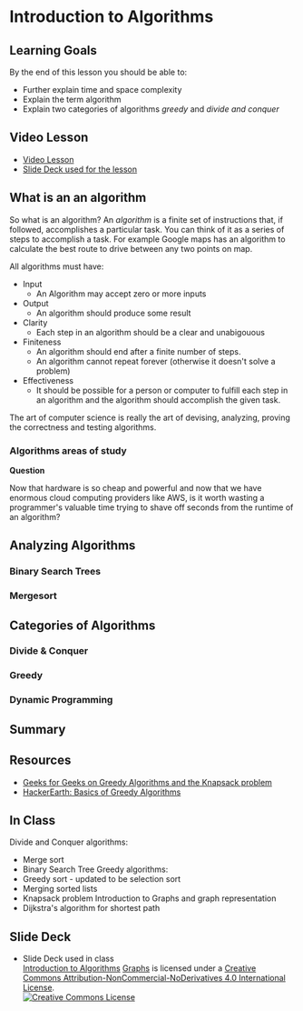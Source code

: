 # Introduction to Algorithms

## Learning Goals

By the end of this lesson you should be able to:

- Further explain time and space complexity
- Explain the term algorithm
- Explain two categories of algorithms _greedy_ and _divide and conquer_

## Video Lesson

- [Video Lesson]()
- [Slide Deck used for the lesson](https://drive.google.com/file/d/1G9bvJj4DJcLUVBiirtRG9lcb_VXVbhmd/view)

## What is an an algorithm

So what is an algorithm?  An _algorithm_ is a finite set of instructions that, if followed, accomplishes a particular task.  You can think of it as a series of steps to accomplish a task.  For example Google maps has an algorithm to calculate the best route to drive between any two points on map.  

All algorithms must have:

- Input
  - An Algorithm may accept zero or more inputs
- Output
  - An algorithm should produce some result
- Clarity
  - Each step in an algorithm should be a clear and unabigouous
- Finiteness
  - An algorithm should end after a finite number of steps. 
  - An algorithm cannot repeat forever (otherwise it doesn't solve a problem)
- Effectiveness
  - It should be possible for a person or computer to fulfill each step in an algorithm and the algorithm should accomplish the given task.

The art of computer science is really the art of devising, analyzing, proving the correctness and testing algorithms.

### Algorithms areas of study



**Question**

Now that hardware is so cheap and powerful and now that we have enormous cloud computing providers like AWS, is it worth wasting a programmer's valuable time trying to shave off seconds from the runtime of an algorithm?

## Analyzing Algorithms

### Binary Search Trees

### Mergesort

## Categories of Algorithms

### Divide & Conquer

### Greedy

### Dynamic Programming

## Summary

## Resources

- [Geeks for Geeks on Greedy Algorithms and the Knapsack problem](https://www.geeksforgeeks.org/greedy-algorithms/)
- [HackerEarth: Basics of Greedy Algorithms](https://www.hackerearth.com/practice/algorithms/greedy/basics-of-greedy-algorithms/tutorial/)

## In Class
Divide and Conquer algorithms:
+ Merge sort
+ Binary Search Tree
Greedy algorithms:
+ Greedy sort - updated to be selection sort
+ Merging sorted lists
+ Knapsack problem
Introduction to Graphs and graph representation
+ Dijkstra's algorithm for shortest path

## Slide Deck
+ Slide Deck used in class</br>
<span xmlns:dct="http://purl.org/dc/terms/" property="dct:title"><a href="https://drive.google.com/open?id=1G9bvJj4DJcLUVBiirtRG9lcb_VXVbhmd">Introduction to Algorithms</a> <a href="https://drive.google.com/open?id=1RXNXuQjH8I76OcJaua5TTUMlbJ9l5kcX">Graphs</a></span> is licensed under a <a rel="license" href="http://creativecommons.org/licenses/by-nc-nd/4.0/">Creative Commons Attribution-NonCommercial-NoDerivatives 4.0 International License</a>.</br>
<a rel="license" href="http://creativecommons.org/licenses/by-nc-nd/4.0/"><img alt="Creative Commons License" style="border-width:0" src="https://i.creativecommons.org/l/by-nc-nd/4.0/88x31.png" /></a>
